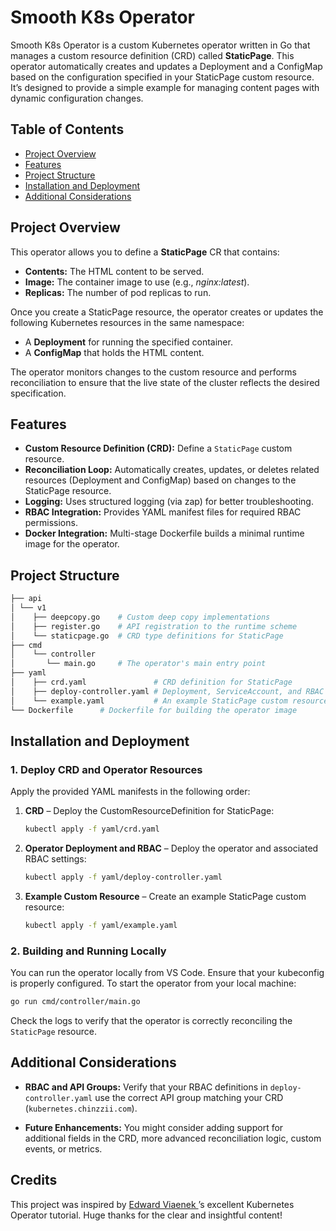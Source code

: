 # Smooth K8s Operator

Smooth K8s Operator is a custom Kubernetes operator written in Go that manages a custom resource definition (CRD) called **StaticPage**. This operator automatically creates and updates a Deployment and a ConfigMap based on the configuration specified in your StaticPage custom resource. It’s designed to provide a simple example for managing content pages with dynamic configuration changes.

## Table of Contents

- [Project Overview](#project-overview)
- [Features](#features)
- [Project Structure](#project-structure)
- [Installation and Deployment](#installation-and-deployment)
- [Additional Considerations](#additional-considerations)

## Project Overview

This operator allows you to define a **StaticPage** CR that contains:

- **Contents:** The HTML content to be served.
- **Image:** The container image to use (e.g., _nginx:latest_).
- **Replicas:** The number of pod replicas to run.

Once you create a StaticPage resource, the operator creates or updates the following Kubernetes resources in the same namespace:

- A **Deployment** for running the specified container.
- A **ConfigMap** that holds the HTML content.

The operator monitors changes to the custom resource and performs reconciliation to ensure that the live state of the cluster reflects the desired specification.

## Features

- **Custom Resource Definition (CRD):** Define a `StaticPage` custom resource.
- **Reconciliation Loop:** Automatically creates, updates, or deletes related resources (Deployment and ConfigMap) based on changes to the StaticPage resource.
- **Logging:** Uses structured logging (via zap) for better troubleshooting.
- **RBAC Integration:** Provides YAML manifest files for required RBAC permissions.
- **Docker Integration:** Multi-stage Dockerfile builds a minimal runtime image for the operator.

## Project Structure

```bash
├── api
│ └── v1
│    ├── deepcopy.go    # Custom deep copy implementations
│    ├── register.go    # API registration to the runtime scheme
│    └── staticpage.go  # CRD type definitions for StaticPage
├── cmd
│    └── controller
│       └── main.go     # The operator's main entry point
├── yaml
│    ├── crd.yaml               # CRD definition for StaticPage
│    ├── deploy-controller.yaml # Deployment, ServiceAccount, and RBAC for the operator
│    └── example.yaml           # An example StaticPage custom resource
└── Dockerfile      # Dockerfile for building the operator image
```

## Installation and Deployment

### 1. Deploy CRD and Operator Resources

Apply the provided YAML manifests in the following order:

1. **CRD** – Deploy the CustomResourceDefinition for StaticPage:
   ```bash
   kubectl apply -f yaml/crd.yaml
   ```
2. **Operator Deployment and RBAC** – Deploy the operator and associated RBAC settings:
   ```bash
   kubectl apply -f yaml/deploy-controller.yaml
   ```
3. **Example Custom Resource** – Create an example StaticPage custom resource:
   ```bash
   kubectl apply -f yaml/example.yaml
   ```

### 2. Building and Running Locally

You can run the operator locally from VS Code. Ensure that your kubeconfig is properly configured. To start the operator from your local machine:

```bash
go run cmd/controller/main.go
```

Check the logs to verify that the operator is correctly reconciling the `StaticPage` resource.

## Additional Considerations

- **RBAC and API Groups:**
  Verify that your RBAC definitions in `deploy-controller.yaml` use the correct API group matching your CRD (`kubernetes.chinzzii.com`).

- **Future Enhancements:**
  You might consider adding support for additional fields in the CRD, more advanced reconciliation logic, custom events, or metrics.

## Credits
This project was inspired by [Edward Viaenek
](https://www.youtube.com/@EdwardViaene)’s excellent Kubernetes Operator tutorial. Huge thanks for the clear and insightful content!
